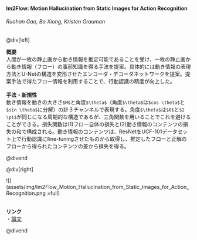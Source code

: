 #### Im2Flow: Motion Hallucination from Static Images for Action Recognition
###### Ruohan Gao, Bo Xiong, Kristen Grauman

@div[left]

__概要__<br>
人間が一枚の静止画から動き情報を推定可能であることを受け、一枚の静止画から動き情報（フロー）の事前知識を得る手法を提案。具体的には動き情報の表現方法とU-Netの構造を変形させたエンコーダ・デコーダネットワークを提案。提案手法で得たフロー情報を利用することで、行動認識の精度が向上した。<br>
<br>
__手法・新規性__<br>
動き情報を動きの大きさ`$M$`と角度`$\theta$`（角度`$\theta$`は`$cos \theta$`と`$sin \theta$`に分解）の計３チャンネルで表現する。角度`$\theta$`は`$0$`と`$2 \pi$`が同じになる周期的な構造であるが、三角関数を用いることでこれを避けることができる。損失関数は(1)フロー自体の損失と(2)動き情報のコンテンツの損失の和で構成される。動き情報のコンテンツは、ResNetをUCF-101データセット上で行動認識にfine-tuningさせたものから取得し、推定したフローと正解のフローから得られたコンテンツの差から損失を得る。<br>

@divend

@div[right]

![](assets/img/Im2Flow_Motion_Hallucination_from_Static_Images_for_Action_Recognition.png =full)<br>
<br>

__リンク__<br>
・[論文](https://arxiv.org/pdf/1712.04109.pdf)<br>

@divend